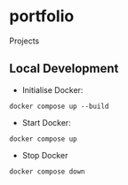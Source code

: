 # portfolio
Projects

## Local Development
- Initialise Docker:
```
docker compose up --build
```

- Start Docker:
```
docker compose up
```

- Stop Docker
```
docker compose down
```
